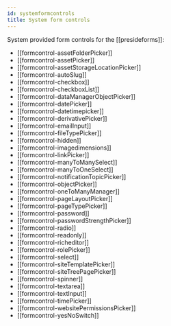 ```yaml
---
id: systemformcontrols
title: System form controls
---
```


System provided form controls for the [[presideforms]]:

* [[formcontrol-assetFolderPicker]]
* [[formcontrol-assetPicker]]
* [[formcontrol-assetStorageLocationPicker]]
* [[formcontrol-autoSlug]]
* [[formcontrol-checkbox]]
* [[formcontrol-checkboxList]]
* [[formcontrol-dataManagerObjectPicker]]
* [[formcontrol-datePicker]]
* [[formcontrol-datetimepicker]]
* [[formcontrol-derivativePicker]]
* [[formcontrol-emailInput]]
* [[formcontrol-fileTypePicker]]
* [[formcontrol-hidden]]
* [[formcontrol-imagedimensions]]
* [[formcontrol-linkPicker]]
* [[formcontrol-manyToManySelect]]
* [[formcontrol-manyToOneSelect]]
* [[formcontrol-notificationTopicPicker]]
* [[formcontrol-objectPicker]]
* [[formcontrol-oneToManyManager]]
* [[formcontrol-pageLayoutPicker]]
* [[formcontrol-pageTypePicker]]
* [[formcontrol-password]]
* [[formcontrol-passwordStrengthPicker]]
* [[formcontrol-radio]]
* [[formcontrol-readonly]]
* [[formcontrol-richeditor]]
* [[formcontrol-rolePicker]]
* [[formcontrol-select]]
* [[formcontrol-siteTemplatePicker]]
* [[formcontrol-siteTreePagePicker]]
* [[formcontrol-spinner]]
* [[formcontrol-textarea]]
* [[formcontrol-textInput]]
* [[formcontrol-timePicker]]
* [[formcontrol-websitePermissionsPicker]]
* [[formcontrol-yesNoSwitch]]